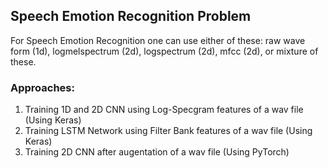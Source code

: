 ## Speech Emotion Recognition Problem

For Speech Emotion Recognition one can use either of these: raw wave form (1d), logmelspectrum (2d), logspectrum (2d), mfcc (2d), or mixture of these.

### Approaches:
1. Training 1D and 2D CNN using Log-Specgram features of a wav file (Using Keras)
2. Training LSTM Network using Filter Bank features of a wav file (Using Keras)
3. Training 2D CNN after augentation of a wav file (Using PyTorch)
